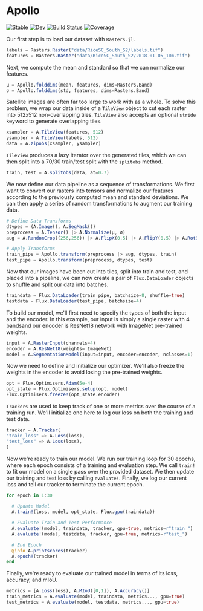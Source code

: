 # Apollo

[![Stable](https://img.shields.io/badge/docs-stable-blue.svg)](https://JoshuaBillson.github.io/Apollo.jl/stable/)
[![Dev](https://img.shields.io/badge/docs-dev-blue.svg)](https://JoshuaBillson.github.io/Apollo.jl/dev/)
[![Build Status](https://github.com/JoshuaBillson/Apollo.jl/actions/workflows/CI.yml/badge.svg?branch=main)](https://github.com/JoshuaBillson/Apollo.jl/actions/workflows/CI.yml?query=branch%3Amain)
[![Coverage](https://codecov.io/gh/JoshuaBillson/Apollo.jl/branch/main/graph/badge.svg)](https://codecov.io/gh/JoshuaBillson/Apollo.jl)

Our first step is to load our dataset with `Rasters.jl`.
```julia
labels = Rasters.Raster("data/RiceSC_South_S2/labels.tif")
features = Rasters.Raster("data/RiceSC_South_S2/2018-01-05_10m.tif")
```

Next, we compute the mean and standard so that we can normalize our features.
```julia
μ = Apollo.folddims(mean, features, dims=Rasters.Band)
σ = Apollo.folddims(std, features, dims=Rasters.Band)
```

Satellite images are often far too large to work with as a whole.
To solve this problem, we wrap our data inside of a `TileView` object to cut each raster into
512x512 non-overlapping tiles. `TileView` also accepts an optional `stride` keyword to generate
overlapping tiles.
```julia
xsampler = A.TileView(features, 512)
ysampler = A.TileView(labels, 512)
data = A.zipobs(xsampler, ysampler)
```

`TileView` produces a lazy iterator over the generated tiles, which we can then split
into a 70/30 train/test split with the `splitobs` method.
```julia
train, test = A.splitobs(data, at=0.7)
```

We now define our data pipeline as a sequence of transformations.
We first want to convert our rasters into tensors and normalize our features according
to the previously computed mean and standard deviations. We can then apply a series
of random transformations to augment our training data.
```julia
# Define Data Transforms
dtypes = (A.Image(), A.SegMask())
preprocess = A.Tensor() |> A.Normalize(μ, σ)
aug = A.RandomCrop((256,256)) |> A.FlipX(0.5) |> A.FlipY(0.5) |> A.Rot90(0.25)

# Apply Transforms
train_pipe = Apollo.transform(preprocess |> aug, dtypes, train)
test_pipe = Apollo.transform(preprocess, dtypes, test)
```

Now that our images have been cut into tiles, split into train and test, and placed into a pipeline, we can
now create a pair of `Flux.DataLoader` objects to shuffle and split our data into batches.
```julia
traindata = Flux.DataLoader(train_pipe, batchsize=8, shuffle=true)
testdata = Flux.DataLoader(test_pipe, batchsize=4)
```


To build our model, we'll first need to specify the types of both the input and the encoder. 
In this example, our input is simply a single raster with 4 bandsand our encoder is ResNet18 network with ImageNet pre-trained weights.
```julia
input = A.RasterInput(channels=4)
encoder = A.ResNet18(weights=:ImageNet)
model = A.SegmentationModel(input=input, encoder=encoder, nclasses=1) |> Flux.gpu
```

Now we need to define and initialize our optimizer. 
We'll also freeze the weights in the encoder to avoid losing the pre-trained weights.
```julia
opt = Flux.Optimisers.Adam(5e-4)
opt_state = Flux.Optimisers.setup(opt, model)
Flux.Optimisers.freeze!(opt_state.encoder)
```

`Trackers` are used to keep track of one or more metrics over the course of a training run.
We'll initialize one here to log our loss on both the training and test data.
```julia
tracker = A.Tracker(
"train_loss" => A.Loss(loss), 
"test_loss" => A.Loss(loss), 
)
```

Now we're ready to train our model.
We run our training loop for 30 epochs, where each epoch consists of a training and evaluation step.
We call `train!` to fit our model on a single pass over the provided dataset.
We then update our training and test loss by calling `evaluate!`.
Finally, we log our current loss and tell our tracker to terminate the current epoch.
```julia
for epoch in 1:30

  # Update Model
  A.train!(loss, model, opt_state, Flux.gpu(traindata))

  # Evaluate Train and Test Performance
  A.evaluate!(model, traindata, tracker, gpu=true, metrics=r"train_")
  A.evaluate!(model, testdata, tracker, gpu=true, metrics=r"test_")

  # End Epoch
  @info A.printscores(tracker)
  A.epoch!(tracker)
end
```

Finally, we're ready to evaluate our trained model in terms of its loss, accuracy, and mIoU.
```julia
metrics = [A.Loss(loss), A.MIoU([0,1]), A.Accuracy()]
train_metrics = A.evaluate(model, traindata, metrics..., gpu=true)
test_metrics = A.evaluate(model, testdata, metrics..., gpu=true)
```
